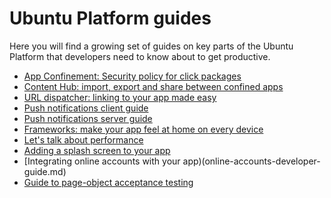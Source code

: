 



# Ubuntu Platform guides

Here you will find a growing set of guides on key parts of the Ubuntu Platform
that developers need to know about to get productive.

  * [App Confinement: Security policy for click packages](app-confinement.md)
  * [Content Hub: import, export and share between confined apps](content-hub-guide.md)
  * [URL dispatcher: linking to your app made easy](url-dispatcher-guide.md)
  * [Push notifications client guide](push-notifications-client-guide.md)
  * [Push notifications server guide](push-notifications-server-guide.md)
  * [Frameworks: make your app feel at home on every device](frameworks.md)
  * [Let's talk about performance](lets-talk-about-performance.md)
  * [Adding a splash screen to your app](splash-screens.md)
  * [Integrating online accounts with your app)(online-accounts-developer-guide.md)
  * [Guide to page-object acceptance testing](acceptance-testing-using-the-page-object-model.md)



